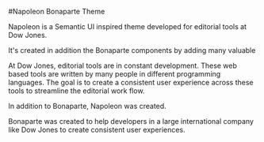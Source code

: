 #Napoleon Bonaparte Theme

Napoleon is a Semantic UI inspired theme developed for editorial tools at Dow Jones.

It's created in addition the Bonaparte components by adding many valuable 

At Dow Jones, editorial tools are in constant development. These web based tools are written by many people in different programming languages. The goal is to create a consistent user experience across these tools to streamline the editorial work flow.

In addition to Bonaparte, Napoleon was created.


Bonaparte was created to help developers in a large international company like Dow Jones to create consistent user experiences.

